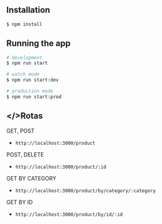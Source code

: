 
## Installation

```bash
$ npm install
```

## Running the app

```bash
# development
$ npm run start

# watch mode
$ npm run start:dev

# production mode
$ npm run start:prod
```
## </>Rotas

GET, POST

- `http://localhost:3000/product`

POST, DELETE

- `http://localhost:3000/product/:id`

GET BY CATEGORY

- `http://localhost:3000/product/by/category/:category`

GET BY ID

- `http://localhost:3000/product/by/id/:id`